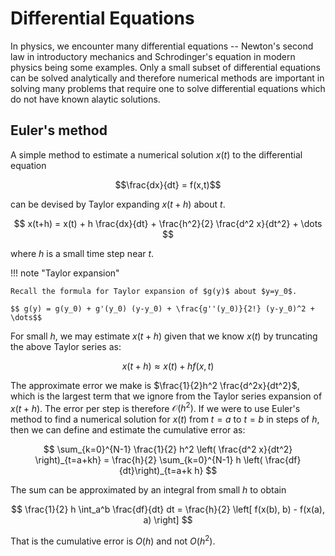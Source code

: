 # Differential Equations

In physics, we encounter many differential equations -- Newton's second law in introductory mechanics and Schrodinger's equation in modern physics being some examples. Only a small subset of differential equations can be solved analytically and therefore numerical methods are important in solving many problems that require one to solve differential equations which do not have known alaytic solutions.

## Euler's method

A simple method to estimate a numerical solution $x(t)$ to the differential equation 

$$\frac{dx}{dt} = f(x,t)$$ 

can be devised by Taylor expanding $x(t+h)$ about $t$.

$$ x(t+h) = x(t) + h \frac{dx}{dt} + \frac{h^2}{2} \frac{d^2 x}{dt^2} + \dots $$

where $h$ is a small time step near $t$. 

!!! note "Taylor expansion"

    Recall the formula for Taylor expansion of $g(y)$ about $y=y_0$.

    $$ g(y) = g(y_0) + g'(y_0) (y-y_0) + \frac{g''(y_0)}{2!} (y-y_0)^2 + \dots$$

For small $h$, we may estimate $x(t+h)$ given that we know $x(t)$ by truncating the above Taylor series as:

$$ x(t+h) \approx x(t) + h f(x,t) $$

The approximate error we make is $\frac{1}{2}h^2 \frac{d^2x}{dt^2}$, which is the largest term that we ignore from the Taylor series expansion of $x(t+h)$. The error per step is therefore $\mathcal{O}(h^2)$. If we were to use Euler's method to find a numerical solution for $x(t)$ from $t=a$ to $t=b$ in steps of $h$, then we can define and estimate the cumulative error as:

$$ \sum_{k=0}^{N-1} \frac{1}{2} h^2 \left( \frac{d^2 x}{dt^2} \right)_{t=a+kh} = \frac{h}{2} \sum_{k=0}^{N-1} h \left( \frac{df}{dt}\right)_{t=a+k h} $$

The sum can be approximated by an integral from small $h$ to obtain 

$$ \frac{1}{2} h \int_a^b \frac{df}{dt} dt = \frac{h}{2} \left[ f(x(b), b) - f(x(a), a) \right] $$

That is the cumulative error is $O(h)$ and not $O(h^2)$.